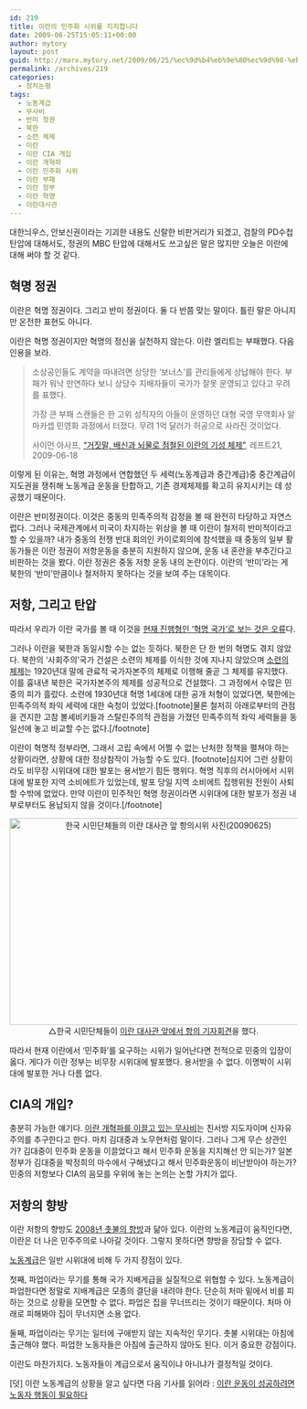 ```yaml
---
id: 219
title: 이란의 민주화 시위를 지지합니다
date: 2009-06-25T15:05:11+00:00
author: mytory
layout: post
guid: http://marx.mytory.net/2009/06/25/%ec%9d%b4%eb%9e%80%ec%9d%98-%eb%af%bc%ec%a3%bc%ed%99%94-%ec%8b%9c%ec%9c%84%eb%a5%bc-%ec%a7%80%ec%a7%80%ed%95%a9%eb%8b%88%eb%8b%a4/
permalink: /archives/219
categories:
  - 정치논평
tags:
  - 노동계급
  - 무사비
  - 반미 정권
  - 북한
  - 소련 체제
  - 이란
  - 이란 CIA 개입
  - 이란 개혁파
  - 이란 민주화 시위
  - 이란 부패
  - 이란 정부
  - 이란 혁명
  - 이란대사관
---
```

대한늬우스, 안보신권이라는 기괴한 내용도 신랄한 비판거리가 되겠고, 검찰의 PD수첩 탄압에 대해서도, 정권의 MBC 탄압에 대해서도 쓰고싶은 말은 많지만 오늘은 이란에 대해 써야 할 것 같다.

## 혁명 정권

이란은 혁명 정권이다. 그리고 반미 정권이다. 둘 다 반쯤 맞는 말이다. 틀린 말은 아니지만 온전한 표현도 아니다.

이란은 혁명 정권이지만 혁명의 정신을 실천하지 않는다. 이란 엘리트는 부패했다. 다음 인용을 보라.

> 소상공인들도 계약을 따내려면 상당한 ‘보너스’를 관리들에게 상납해야 한다. 부패가 워낙 만연하다 보니 상당수 지배자들이 국가가 잘못 운영되고 있다고 우려를 표했다.
> 
> 가장 큰 부패 스캔들은 한 고위 성직자의 아들이 운영하던 대형 국영 무역회사 알마카셉 민영화 과정에서 터졌다. 무려 1억 달러가 허공으로 사라진 것이었다.
> 
> <p class="rep">
>   사이먼 아사프, <a href="http://wspaper.org/article/6663" target="_blank" title="기사를 새 창에서 엽니다">“거짓말, 배신과 뇌물로 점철된 이란의 기성 체제”</a>, 레프트21, 2009-06-18
> </p>

이렇게 된 이유는, 혁명 과정에서 연합했던 두 세력(노동계급과 중간계급)중 중간계급이 지도권을 쟁취해 노동계급 운동을 탄합하고, 기존 경제체제를 확고히 유지시키는 데 성공했기 때문이다.

이란은 반미정권이다. 이것은 중동의 민족주의적 감정을 볼 때 완전히 타당하고 자연스럽다. 그러나 국제관계에서 미국이 차지하는 위상을 볼 때 이란이 철저히 반미적이라고 할 수 있을까? 내가 중동의 전쟁 반대 회의인 카이로회의에 참석했을 때 중동의 일부 활동가들은 이란 정권이 저항운동을 충분히 지원하지 않으며, 운동 내 혼란을 부추긴다고 비판하는 것을 봤다. 이란 정권은 중동 저항 운동 내의 논란이다. 이란의 ‘반미’라는 게 북한의 ‘반미’만큼이나 철저하지 못하다는 것을 보여 주는 대목이다.

## 저항, 그리고 탄압

따라서 우리가 이란 국가를 볼 때 이것을 <a href="http://wspaper.org/article/6662" target="_blank" title="크리스 뱀버리, 혁명으로 탄생한 국가, 레프트21, 2009-06-18">현재 진행형인 ‘혁명 국가’로 보는 것은 오류</a>다.

그러나 이란을 북한과 동일시할 수는 없는 듯하다. 북한은 단 한 번의 혁명도 겪지 않았다. 북한의 ‘사회주의’국가 건설은 소련의 체제를 이식한 것에 지나지 않았으며 <a href="http://wspaper.org/article/3987" target="_blank" title="애비 바칸, “옛 소련과 사회주의”, &lt;맞불&gt;, 2007-03-20">소련의 체제</a>는 1920년대 말에 관료적 국가자본주의 체제로 이행해 줄곧 그 체제를 유지했다. 이를 흉내낸 북한은 국가자본주의 체제를 성공적으로 건설했다. 그 과정에서 수많은 민중의 피가 흘렀다. 소련에 1930년대 혁명 1세대에 대한 공개 처형이 있었다면, 북한에는 민족주의적 좌익 세력에 대한 숙청이 있었다.[footnote]물론 철저히 아래로부터의 관점을 견지한 고참 볼셰비키들과 스탈린주의적 관점을 가졌던 민족주의적 좌익 세력들을 동일선에 놓고 비교할 수는 없다.[/footnote]

이란이 혁명적 정부라면, 그래서 고립 속에서 어쩔 수 없는 난처한 정책을 펼쳐야 하는 상황이라면, 상황에 대한 정상참작이 가능할 수도 있다. [footnote]심지어 그런 상황이라도 비무장 시위대에 대한 발포는 용서받기 힘든 행위다. 혁명 직후의 러시아에서 시위대에 발포한 지역 소비에트가 있었는데, 발포 당일 지역 소비에트 집행위원 전원이 사퇴할 수밖에 없었다. 만약 이란이 민주적인 혁명 정권이라면 시위대에 대한 발포가 정권 내부로부터도 용납되지 않을 것이다.[/footnote] 

<p style="text-align: center;">
  <img src="http://marx.mytory.net/wp-content/uploads/1/cfile3.uf.1510D90F4A4390E628AF41.jpg" class="aligncenter" width="540" height="362" alt="한국 시민단체들의 이란 대사관 앞 항의시위 사진(20090625)" filename="protest_to_iran_G.jpg" filemime="image/jpeg" /><br /> △한국 시민단체들이 <a href="http://wspaper.org/article/6702" target="_blank" title="조명훈, “이란 대사관 앞 항의 집회 - “이란 정부는 민주화 요구 시민들에 대한 탄압과 살해를 중단하라!””, 레프트21, 2009-06-25">이란 대사관 앞에서 항의 기자회견</a>을 했다.
</p>

따라서 현재 이란에서 ‘민주화’를 요구하는 시위가 일어난다면 전적으로 민중의 입장이 옳다. 게다가 이란 정부는 비무장 시위대에 발포했다. 용서받을 수 없다. 이명박이 시위대에 발포한 거나 다름 없다.

## CIA의 개입?

충분히 가능한 얘기다. <a href="" target="_blank" title="사이먼 아사프, “대중의 분노가 폭발하면서 이란 지배자들이 분열하고 있다”, 레프트21, 2009-06-18">이란 개혁파를 이끌고 있는 무사비</a>는 친서방 지도자이며 신자유주의를 추구한다고 한다. 마치 김대중과 노무현처럼 말이다. 그러나 그게 무슨 상관인가? 김대중이 민주화 운동을 이끌었다고 해서 민주화 운동을 지지해선 안 되는가? 일본 정부가 김대중을 박정희의 마수에서 구해냈다고 해서 민주화운동이 비난받아야 하는가? 민중의 저항보다 CIA의 음모를 우위에 놓는 논의는 논할 가치가 없다.

## 저항의 향방

이란 저항의 향방도 <a href="http://wspaper.org/article/6424" target="_blank" title="김광일(촛불 마지막 수배자, 광우병국민대책회의 행진팀장), “촛불 1년 특집 - 2008 촛불시위를 돌아보며, 또 다른 저항의 미래를 생각한다”, 레프트21, 2009-04-23">2008년 촛불의 향방</a>과 닮아 있다. 이란의 노동계급이 움직인다면, 이란은 더 나은 민주주의로 나아갈 것이다. 그렇지 못하다면 향방을 장담할 수 없다.

<a href="http://wspaper.org/article/1123" target="_blank" title="콜린 바커, “21세기 마르크스주의 - 노동계급 중심성”, 격주간 &lt;다함께&gt;, 2004-02-28">노동계급</a>은 일반 시위대에 비해 두 가지 장점이 있다.

첫째, 파업이라는 무기를 통해 국가 지배게급을 실질적으로 위협할 수 있다. 노동계급이 파업한다면 정말로 지배계급은 모종의 결단을 내려야 한다. 단순히 처마 밑에서 비를 피하는 것으로 상황을 모면할 수 없다. 파업은 집을 무너뜨리는 것이기 때문이다. 처마 아래로 피해봐야 집이 무너지면 소용 없다.

둘째, 파업이라는 무기는 일터에 구애받지 않는 지속적인 무기다. 촛불 시위대는 아침에 출근해야 했다. 파업한 노동자들은 아침에 출근하지 않아도 된다. 이거 중요한 강점이다.

이란도 마찬가지다. 노동자들이 계급으로서 움직이냐 아니냐가 결정적일 것이다. 

[덧] 이란 노동계급의 상황을 알고 싶다면 다음 기사를 읽어라 : <a href="http://wspaper.org/article/6700" target="_blank" title="나리만 마수미, 레프트21, 2009-06-24">이란 운동이 성공하려면 노동자 행동이 필요하다</a>
